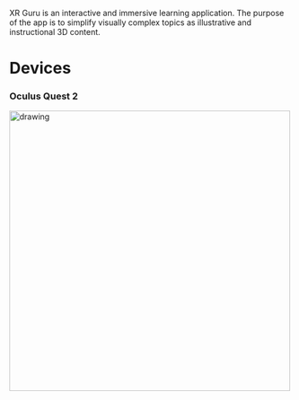 XR Guru is an interactive and immersive learning application. The purpose of the app is to simplify visually complex topics as illustrative and instructional 3D content.


# Devices

### Oculus Quest 2

 
<img src="https://user-images.githubusercontent.com/101865042/159917994-c4de13e8-5cfd-4f6f-9aec-a4e655ad319e.jpg" alt="drawing" style="width:500px;"/>

